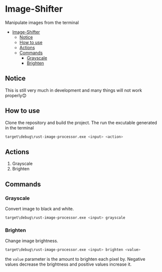 # Image-Shifter
Manipulate images from the terminal

- [Image-Shifter](#image-shifter)
  - [Notice](#notice)
  - [How to use](#how-to-use)
  - [Actions](#actions)
  - [Commands](#commands)
    - [Grayscale](#grayscale)
    - [Brighten](#brighten)
## Notice
This is still very much in development and many things will not work properly😊

## How to use
Clone the repository and build the project. The run the excutable generated in the terminal

```bash
target\debug\rust-image-processor.exe <input> <action> 
```
## Actions
1. Grayscale
2. Brighten
## Commands
### Grayscale
Convert image to black and white.
```bash
target\debug\rust-image-processor.exe <input> grayscale 
```
### Brighten
Change image brightness.
```bash
target\debug\rust-image-processor.exe <input> brighten <value> 
```
the `value` parameter is the amount to brighten each pixel by. Negative values decrease the brightness and positive values increase it. 